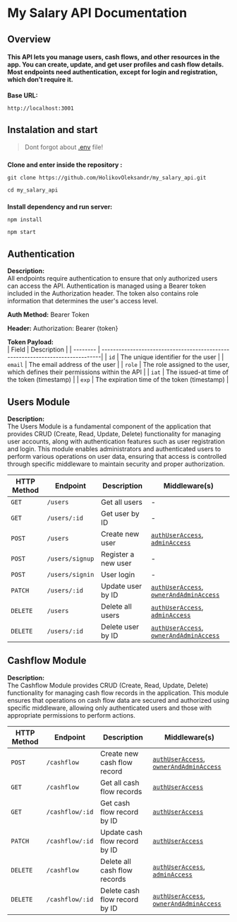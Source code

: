 # My Salary API Documentation

## Overview

#### **This API lets you manage users, cash flows, and other resources in the app. You can create, update, and get user profiles and cash flow details. Most endpoints need authentication, except for login and registration, which don’t require it.**

**Base URL:**

```
http://localhost:3001
```

##

## Instalation and start

> Dont forgot about [.env](https://github.com/HolikovOleksandr/my_salary_api/blob/main/.env.example) file!

###

**Clone and enter inside the repository :**

```
git clone https://github.com/HolikovOleksandr/my_salary_api.git

cd my_salary_api
```

###

**Install dependency and run server:**

```
npm install

npm start
```

##

## Authentication

**Description:**  
 All endpoints require authentication to ensure that only authorized users can access the API. Authentication is managed using a Bearer token included in the Authorization header. The token also contains role information that determines the user's access level.

**Auth Method:** Bearer Token

**Header:** Authorization: Bearer {token}

**Token Payload:**  
| Field | Description |
| -------- | ------------------------------------------------------------------------------|
| `id` | The unique identifier for the user |
| `email` | The email address of the user |
| `role` | The role assigned to the user, which defines their permissions within the API |
| `iat` | The issued-at time of the token (timestamp) |
| `exp` | The expiration time of the token (timestamp) |

##

## Users Module

**Description:**  
The Users Module is a fundamental component of the application that provides CRUD (Create, Read, Update, Delete) functionality for managing user accounts, along with authentication features such as user registration and login. This module enables administrators and authenticated users to perform various operations on user data, ensuring that access is controlled through specific middleware to maintain security and proper authorization.

| HTTP Method | Endpoint        | Description         | Middleware(s)                                                                                                                                                                                                                                  |
| ----------- | --------------- | ------------------- | ---------------------------------------------------------------------------------------------------------------------------------------------------------------------------------------------------------------------------------------------- |
| `GET`       | `/users`        | Get all users       | -                                                                                                                                                                                                                                              |
| `GET`       | `/users/:id`    | Get user by ID      | -                                                                                                                                                                                                                                              |
| `POST`      | `/users`        | Create new user     | [`authUserAccess`](https://github.com/HolikovOleksandr/my_salary_api/blob/main/src/middlewares/authUserAccess.js), [`adminAccess`](https://github.com/HolikovOleksandr/my_salary_api/blob/main/src/middlewares/adminAccess.js)                 |
| `POST`      | `/users/signup` | Register a new user | -                                                                                                                                                                                                                                              |
| `POST`      | `/users/signin` | User login          | -                                                                                                                                                                                                                                              |
| `PATCH`     | `/users/:id`    | Update user by ID   | [`authUserAccess`](https://github.com/HolikovOleksandr/my_salary_api/blob/main/src/middlewares/authUserAccess.js), [`ownerAndAdminAccess`](https://github.com/HolikovOleksandr/my_salary_api/blob/main/src/middlewares/ownerAndAdminAccess.js) |
| `DELETE`    | `/users`        | Delete all users    | [`authUserAccess`](https://github.com/HolikovOleksandr/my_salary_api/blob/main/src/middlewares/authUserAccess.js), [`adminAccess`](https://github.com/HolikovOleksandr/my_salary_api/blob/main/src/middlewares/adminAccess.js)                 |
| `DELETE`    | `/users/:id`    | Delete user by ID   | [`authUserAccess`](https://github.com/HolikovOleksandr/my_salary_api/blob/main/src/middlewares/authUserAccess.js), [`ownerAndAdminAccess`](https://github.com/HolikovOleksandr/my_salary_api/blob/main/src/middlewares/ownerAndAdminAccess.js) |

##

## Cashflow Module

**Description:**  
The Cashflow Module provides CRUD (Create, Read, Update, Delete) functionality for managing cash flow records in the application. This module ensures that operations on cash flow data are secured and authorized using specific middleware, allowing only authenticated users and those with appropriate permissions to perform actions.

| HTTP Method | Endpoint        | Description                   | Middleware(s)                                                                                                                                                                                                                                  |
| ----------- | --------------- | ----------------------------- | ---------------------------------------------------------------------------------------------------------------------------------------------------------------------------------------------------------------------------------------------- |
| `POST`      | `/cashflow`     | Create new cash flow record   | [`authUserAccess`](https://github.com/HolikovOleksandr/my_salary_api/blob/main/src/middlewares/authUserAccess.js), [`ownerAndAdminAccess`](https://github.com/HolikovOleksandr/my_salary_api/blob/main/src/middlewares/ownerAndAdminAccess.js) |
| `GET`       | `/cashflow`     | Get all cash flow records     | [`authUserAccess`](https://github.com/HolikovOleksandr/my_salary_api/blob/main/src/middlewares/authUserAccess.js)                                                                                                                              |
| `GET`       | `/cashflow/:id` | Get cash flow record by ID    | [`authUserAccess`](https://github.com/HolikovOleksandr/my_salary_api/blob/main/src/middlewares/authUserAccess.js)                                                                                                                              |
| `PATCH`     | `/cashflow/:id` | Update cash flow record by ID | [`authUserAccess`](https://github.com/HolikovOleksandr/my_salary_api/blob/main/src/middlewares/authUserAccess.js)                                                                                                                              |
| `DELETE`    | `/cashflow`     | Delete all cash flow records  | [`authUserAccess`](https://github.com/HolikovOleksandr/my_salary_api/blob/main/src/middlewares/authUserAccess.js), [`adminAccess`](https://github.com/HolikovOleksandr/my_salary_api/blob/main/src/middlewares/adminAccess.js)                 |
| `DELETE`    | `/cashflow/:id` | Delete cash flow record by ID | [`authUserAccess`](https://github.com/HolikovOleksandr/my_salary_api/blob/main/src/middlewares/authUserAccess.js), [`ownerAndAdminAccess`](https://github.com/HolikovOleksandr/my_salary_api/blob/main/src/middlewares/ownerAndAdminAccess.js) |

